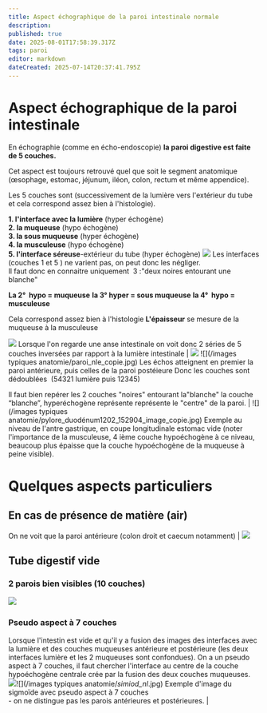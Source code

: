 ```yaml
---
title: Aspect échographique de la paroi intestinale normale
description: 
published: true
date: 2025-08-01T17:58:39.317Z
tags: paroi
editor: markdown
dateCreated: 2025-07-14T20:37:41.795Z
---
```


# Aspect échographique de la paroi intestinale
En échographie (comme en écho-endoscopie) **la paroi digestive est faite de 5 couches.**

Cet aspect est toujours retrouvé quel que soit le segment anatomique (œsophage, estomac, jéjunum, iléon, colon, rectum et même appendice).


Les 5 couches sont (successivement de la lumière vers l'extérieur du tube et cela correspond assez bien à l'histologie).


**1.  l'interface avec la lumière** (hyper échogène)**<br>2.  la muqueuse** (hypo échogène)**<br>3.  la sous muqueuse** (hyper échogène)**<br>4.  la musculeuse** (hypo échogène)**<br>5.  l'interface séreuse**-extérieur du tube (hyper échogène) 
![](/schémas/paroi_interface5-2.png)
Les interfaces (couches 1 et 5 ) ne varient pas, on peut donc les négliger.  
Il faut donc en connaitre uniquement  3 :"deux noires entourant une blanche"

**La 2°  hypo = muqueuse**
**la 3° hyper = sous muqueuse**
**la 4°  hypo = musculeuse**

Cela correspond assez bien à l'histologie
**L'épaisseur** se mesure de la muqueuse à la musculeuse

![](/schémas/capture_d’écran_2025-07-20_à_19.02.19_copie.png)
Lorsque l'on regarde une anse intestinale on voit donc 2 séries de 5 couches inversées par rapport à la lumière intestinale |
![](/schémas/schéma_double_paroi.jpg)
![](/images typiques anatomie/paroi_nle_copie.jpg)
Les échos atteignent en premier la paroi antérieure, puis celles de la paroi postéieure
Donc les couches sont dédoublées  (54321 lumière puis 12345)

Il faut bien repérer les 2 couches "noires" entourant la"blanche"
la couche “blanche”, hyperéchogène représente représente le "centre" de la paroi. |
![](/images typiques anatomie/pylore_duodénum1202_152904_image_copie.jpg) Exemple au niveau de l'antre gastrique, en coupe longitudinale estomac vide (noter l'importance de la musculeuse, 4 ième couche hypoéchogène à ce niveau, beaucoup plus épaisse que la couche hypoéchogène de la muqueuse à peine visible).

# Quelques aspects particuliers
## En cas de présence de matière (air)
On ne voit que la paroi antérieure (colon droit et caecum notamment) | ![](/schémas/caecum_air-13.jpg)
## Tube digestif vide
### 2 parois bien visibles (10 couches)
![](/schémas/10_couches_bien_séparées.jpg) 
### Pseudo aspect à 7 couches
Lorsque l'intestin est vide et qu'il y a fusion des images des interfaces avec la lumière et des couches muqueuses antérieure et postérieure
(les deux interfaces lumière et les 2 muqueuses sont confondues).
On a un pseudo aspect à 7 couches, il faut chercher l'interface au centre de la couche hypoéchogène centrale crée par la fusion des deux couches muqueuses.
![](/schémas/ppseudo_5_couches.jpg)![](/images typiques anatomie/_simiod_nl_.jpg) 
Exemple d'image du sigmoïde avec pseudo aspect à 7 couches<br>-   on ne distingue pas les parois antérieures et postérieures. |